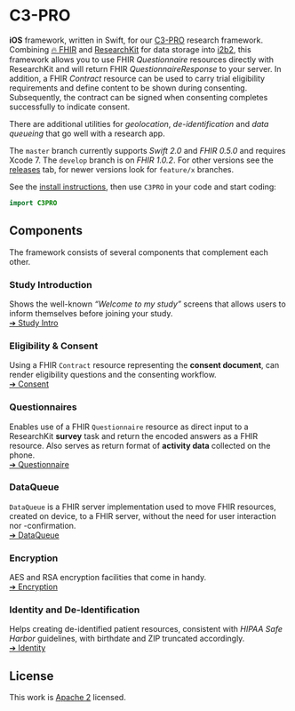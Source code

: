 C3-PRO
======

**iOS** framework, written in Swift, for our [C3-PRO][] research framework.
Combining [🔥 FHIR][fhir] and [ResearchKit][] for data storage into [i2b2][], this framework allows you to use FHIR _Questionnaire_ resources directly with ResearchKit and will return FHIR _QuestionnaireResponse_ to your server.
In addition, a FHIR _Contract_ resource can be used to carry trial eligibility requirements and define content to be shown during consenting.
Subsequently, the contract can be signed when consenting completes successfully to indicate consent.

There are additional utilities for _geolocation_, _de-identification_ and _data queueing_ that go well with a research app.

The `master` branch currently supports _Swift 2.0_ and _FHIR 0.5.0_ and requires Xcode 7.
The `develop` branch is on _FHIR 1.0.2_.
For other versions see the [releases](releases) tab, for newer versions look for `feature/x` branches.

See the [install instructions](Install.md), then use `C3PRO` in your code and start coding:

```swift
import C3PRO
```


Components
----------

The framework consists of several components that complement each other.

### Study Introduction

Shows the well-known _“Welcome to my study”_ screens that allows users to inform themselves before joining your study.  
[➔ Study Intro](StudyIntro)

### Eligibility & Consent

Using a FHIR `Contract` resource representing the **consent document**, can render eligibility questions and the consenting workflow.  
[➔ Consent](Consent)

### Questionnaires

Enables use of a FHIR `Questionnaire` resource as direct input to a ResearchKit **survey** task and return the encoded answers as a FHIR resource.
Also serves as return format of **activity data** collected on the phone.  
[➔ Questionnaire](Questionnaire)

### DataQueue

`DataQueue` is a FHIR server implementation used to move FHIR resources, created on device, to a FHIR server, without the need for user interaction nor -confirmation.  
[➔ DataQueue](DataQueue)

### Encryption

AES and RSA encryption facilities that come in handy.  
[➔ Encryption](Encryption)

### Identity and De-Identification

Helps creating de-identified patient resources, consistent with _HIPAA Safe Harbor_ guidelines, with birthdate and ZIP truncated accordingly.  
[➔ Identity](Identity)


License
-------

This work is [Apache 2](LICENSE.txt) licensed.

[C3-PRO]: http://c3-pro.chip.org
[fhir]: http://hl7.org/fhir/
[researchkit]: http://researchkit.github.io
[i2b2]: https://www.i2b2.org
